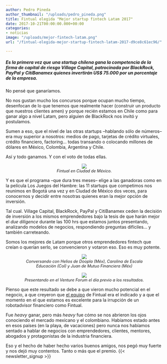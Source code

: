 ```yaml
---
author: Pedro Pineda
author_thumbnail: "/uploads/pedro_pineda.png"
title: Fintual elegida "Mejor startup fintech Latam 2017"
date: 2017-10-21T00:00:00.000+00:00
categories:
- noticias
image: "/uploads/mejor-fintech-latam.png"
url: "/fintual-elegida-mejor-startup-fintech-latam-2017-d9ce8c61ec96/"

---
```

##### Es la primera vez que una startup chilena gana la competencia de la firma de capital de riesgo Village Capital, patrocinada por BlackRock, PayPal y CitiBanamex quienes invertirán US$ 75.000 por un porcentaje de la empresa.

No pensé que ganaríamos.

No nos gustan mucho los concursos porque ocupan mucho tiempo, desenfocan de lo que tenemos que realmente hacer (construir un producto que nuestros clientes amen) y porque recién estamos en Chile como para ganar algo a nivel Latam, pero alguien de BlackRock nos invitó y postulamos.

Sumen a eso, que el nivel de las otras startups –hablando sólo de números– era muy superior a nosotros: medios de pago, tarjetas de crédito virtuales, crédito financiero, factoring… todas transando o colocando millones de dólares en México, Colombia, Argentina y Chile.

Así y todo ganamos. Y con el voto de todas ellas.

<div style="text-align:center">
<figure>
<img src="/uploads/fintual-elegi3228.jpeg">
<figcaption style="display:block;text-align:center;font-size:.8rem"><i>Fintual en Ciudad de México.</i></figcaption>
</figure>
</div>

Y es que el programa –que dura tres meses– elige a las ganadoras como en la película Los Juegos del Hambre: las 11 startups que competimos nos reunimos en Bogotá una vez y en Ciudad de México dos veces, para conocernos y decidir entre nosotras quienes eran la mejor opción de inversión.

Tal cual. Village Capital, BlackRock, PayPal y CitiBanamex ceden la decisión de inversión a los mismos emprendedores bajo la tesis de que harán mejor el _due diligence_ durante las 100 hrs que estamos juntos presentando, analizando modelos de negocios, respondiendo preguntas difíciles… y también carreteando.

Somos los mejores de Latam porque otros emprendedores fintech que creían o querían serlo, se convencieron y votaron eso. Eso es muy potente.

<div style="text-align:center">
<figure>
<img src="/uploads/fintual-elegi8672.jpeg">
<figcaption style="display:block;text-align:center;font-size:.8rem"><i>Conversando con Helios de Doopla (Méx), Carolina de Escala Educación (Col) y Juan de Mutuo Financiera (Méx)</i></figcaption>
</figure>
</div>

<div style="text-align:center">
<figure>
<img src="/uploads/fintual-elegi1804.jpeg">
<figcaption style="display:block;text-align:center;font-size:.8rem"><i>Presentando en el Venture Forum el día previo a los resultados.</i></figcaption>
</figure>
</div>


Pienso que este resultado se debe a que vieron mucho potencial en el negocio, a que creyeron que [el equipo](https://fintual.cl/equipo) de Fintual era el indicado y a que el momento en el que estamos es excelente para la irrupción de un robotadvisor financiero como Fintual.

Fue _heavy_ ganar, pero más _heavy_ fue cómo se nos abrieron los ojos conociendo el mercado mexicano y el colombiano. Habíamos estado antes en esos países (en la playa, de vacaciones) pero nunca nos habíamos sentado a hablar de negocios con emprendedores, clientes, mentores, abogados y protagonistas de la industria financiera.

Eso y el hecho de haber hecho varios buenos amigos, nos pegó muy fuerte y nos dejó muy contentos. Tanto o más que el premio.
{{< newsletter_signup >}}